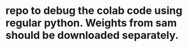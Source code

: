 # repo to debug the colab code using regular python. Weights from sam should be downloaded separately.
